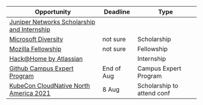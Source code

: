 Opportunity|Deadline|Type
----|-----|-----
[Juniper Networks Scholarship and Internship](https://www.iie.org/Programs/WeTech/STEM-Scholarships-for-Women/Juniper-Networks-Scholarship-and-Internship/India) |  | 
[Microsoft Diversity](https://careers.microsoft.com/students/us/en/usscholarshipprogram) | not sure | Scholarship
[Mozilla Fellowship](https://blog.mozilla.org/blog/2019/03/12/apply-for-a-mozilla-fellowship/) | not sure | Fellowship
[Hack@Home by Atlassian](https://www.linkedin.com/pulse/all-atlassian-hackhome-coding-challenge-lakshmi-k-p/) |  | Internship
[Github Campus Expert Program](https://apply.githubcampus.expert/) | End of Aug | Campus Expert Program
[KubeCon CloudNative North America 2021](https://events.linuxfoundation.org/kubecon-cloudnativecon-north-america/attend/scholarships/) | 8 Aug | Scholarship to attend conf
